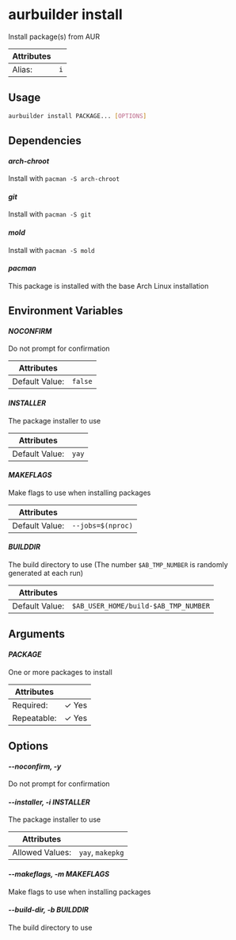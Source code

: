 # aurbuilder install

Install package(s) from AUR

| Attributes       | &nbsp;
|------------------|-------------
| Alias:           | `i`

## Usage

```bash
aurbuilder install PACKAGE... [OPTIONS]
```

## Dependencies

#### *arch-chroot*

Install with `pacman -S arch-chroot`

#### *git*

Install with `pacman -S git`

#### *mold*

Install with `pacman -S mold`

#### *pacman*

This package is installed with the base Arch Linux installation

## Environment Variables

#### *NOCONFIRM*

Do not prompt for confirmation

| Attributes      | &nbsp;
|-----------------|-------------
| Default Value:  | `false`

#### *INSTALLER*

The package installer to use

| Attributes      | &nbsp;
|-----------------|-------------
| Default Value:  | `yay`

#### *MAKEFLAGS*

Make flags to use when installing packages

| Attributes      | &nbsp;
|-----------------|-------------
| Default Value:  | `--jobs=$(nproc)`

#### *BUILDDIR*

The build directory to use (The number `$AB_TMP_NUMBER` is randomly generated at each run)

| Attributes      | &nbsp;
|-----------------|-------------
| Default Value:  | `$AB_USER_HOME/build-$AB_TMP_NUMBER`

## Arguments

#### *PACKAGE*

One or more packages to install

| Attributes      | &nbsp;
|-----------------|-------------
| Required:       | ✓ Yes
| Repeatable:     |  ✓ Yes

## Options

#### *--noconfirm, -y*

Do not prompt for confirmation

#### *--installer, -i INSTALLER*

The package installer to use

| Attributes      | &nbsp;
|-----------------|-------------
| Allowed Values: | `yay`, `makepkg`

#### *--makeflags, -m MAKEFLAGS*

Make flags to use when installing packages

#### *--build-dir, -b BUILDDIR*

The build directory to use


